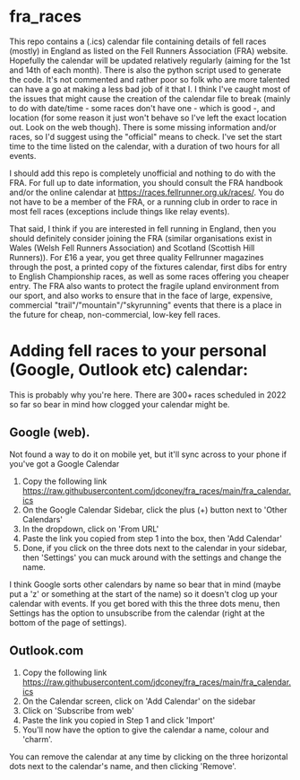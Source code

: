 # fra_races

This repo contains a (.ics) calendar file containing details of fell races (mostly) in England as listed on the Fell Runners Association (FRA) website. Hopefully the calendar will be updated relatively regularly (aiming for the 1st and 14th of each month). There is also the python script used to generate the code. It's not commented and rather poor so folk who are more talented can have a go at making a less bad job of it that I. I think I've caught most of the issues that might cause the creation of the calendar file to break (mainly to do with date/time - some races don't have one - which is good -, and location (for some reason it just won't behave so I've left the exact location out. Look on the web though). There is some missing information and/or races, so I'd suggest using the "official" means to check. I've set the start time to the time listed on the calendar, with a duration of two hours for all events.

I should add this repo is completely unofficial and nothing to do with the FRA. For full up to date information, you should consult the FRA handbook and/or the online calendar at https://races.fellrunner.org.uk/races/. You do not have to be a member of the FRA, or a running club in order to race in most fell races (exceptions include things like relay events).

That said, I think if you are interested in fell running in England, then you should definitely consider joining the FRA (similar organisations exist in Wales (Welsh Fell Runners Association) and Scotland (Scottish Hill Runners)). For £16 a year, you get three quality Fellrunner magazines through the post, a printed copy of the fixtures calendar, first dibs for entry to English Championship races, as well as some races offering you cheaper entry. The FRA also wants to protect the fragile upland environment from our sport, and also works to ensure that in the face of large, expensive, commercial "trail"/"mountain"/"skyrunning" events that there is a place in the future for cheap, non-commercial, low-key fell races.

# Adding fell races to your personal (Google, Outlook etc) calendar:

This is probably why you're here. There are 300+ races scheduled in 2022 so far so bear in mind how clogged your calendar might be.

## Google (web).
Not found a way to do it on mobile yet, but it'll sync across to your phone if you've got a Google Calendar

1. Copy the following link https://raw.githubusercontent.com/jdconey/fra_races/main/fra_calendar.ics
2. On the Google Calendar Sidebar, click the plus (+) button next to 'Other Calendars'
3. In the dropdown, click on 'From URL'
4. Paste the link you copied from step 1 into the box, then 'Add Calendar'
5. Done, if you click on the three dots next to the calendar in your sidebar, then 'Settings' you can muck around with the settings and change the name.

I think Google sorts other calendars by name so bear that in mind (maybe put a 'z' or something at the start of the name) so it doesn't clog up your calendar with events.
If you get bored with this the three dots menu, then Settings has the option to unsubscribe from the calendar (right at the bottom of the page of settings).

## Outlook.com
1. Copy the following link https://raw.githubusercontent.com/jdconey/fra_races/main/fra_calendar.ics
2. On the Calendar screen, click on 'Add Calendar' on the sidebar
3. Click on 'Subscribe from web'
4. Paste the link you copied in Step 1 and click 'Import'
5. You'll now have the option to give the calendar a name, colour and 'charm'.

You can remove the calendar at any time by clicking on the three horizontal dots next to the calendar's name, and then clicking 'Remove'.
